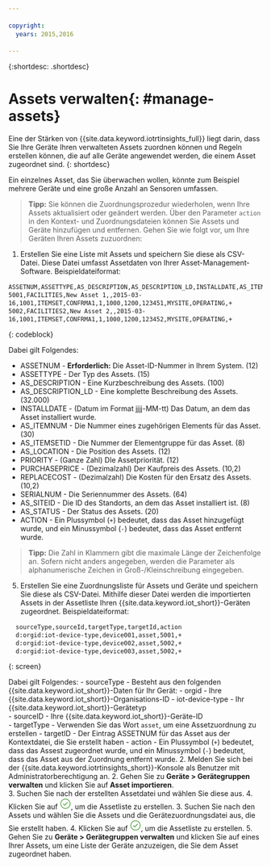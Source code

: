 ```yaml
---

copyright:
  years: 2015,2016

---
```


{:shortdesc: .shortdesc}

# Assets verwalten{: #manage-assets}

Eine der Stärken von {{site.data.keyword.iotrtinsights_full}} liegt darin, dass Sie Ihre Geräte Ihren verwalteten Assets zuordnen können und Regeln erstellen können, die auf alle Geräte angewendet werden, die einem Asset zugeordnet sind.
{: shortdesc}

Ein einzelnes Asset, das Sie überwachen wollen, könnte zum Beispiel mehrere Geräte und eine große Anzahl an Sensoren umfassen. 

>**Tipp:** Sie können die Zuordnungsprozedur wiederholen, wenn Ihre Assets aktualisiert oder geändert werden. Über den Parameter `action` in den Kontext- und Zuordnungsdateien können Sie Assets und Geräte hinzufügen und entfernen.
Gehen Sie wie folgt vor, um Ihre Geräten Ihren Assets zuzuordnen: 
1. Erstellen Sie eine Liste mit Assets und speichern Sie diese als CSV-Datei.
Diese Datei umfasst Assetdaten von Ihrer Asset-Management-Software.
Beispieldateiformat:
```
ASSETNUM,ASSETTYPE,AS_DESCRIPTION,AS_DESCRIPTION_LD,INSTALLDATE,AS_ITEMNUM,AS_ITEMSETID,AS_LOCATION,PRIORITY,PURCHASEPRICE,REPLACECOST,SERIALNUM,AS_SITEID,AS_STATUS,ACTION  
5001,FACILITIES,New Asset 1,,2015-03-16,1001,ITEMSET,CONFRMA1,1,1000,1200,123451,MYSITE,OPERATING,+    
5002,FACILITIES2,New Asset 2,,2015-03-16,1001,ITEMSET,CONFRMA1,1,1000,1200,123452,MYSITE,OPERATING,+
```
{: codeblock}

  Dabei gilt Folgendes:  
  - ASSETNUM - **Erforderlich:** Die Asset-ID-Nummer in Ihrem System. (12)
  - ASSETTYPE - Der Typ des Assets. (15)
  - AS_DESCRIPTION - Eine Kurzbeschreibung des Assets. (100)
  - AS_DESCRIPTION_LD - Eine komplette Beschreibung des Assets. (32.000)
  - INSTALLDATE - (Datum im Format jjjj-MM-tt) Das Datum, an dem das Asset installiert wurde. 
  - AS_ITEMNUM - Die Nummer eines zugehörigen Elements für das Asset. (30)
  - AS_ITEMSETID - Die Nummer der Elementgruppe für das Asset. (8)
  - AS_LOCATION - Die Position des Assets. (12)
  - PRIORITY - (Ganze Zahl) DIe Assetpriorität. (12)
  - PURCHASEPRICE - (Dezimalzahl) Der Kaufpreis des Assets. (10,2)
  - REPLACECOST - (Dezimalzahl) Die Kosten für den Ersatz des Assets. (10,2)
  - SERIALNUM - Die Seriennummer des Assets. (64)
  - AS_SITEID - Die ID des Standorts, an dem das Asset installiert ist. (8)
  - AS_STATUS - Der Status des Assets. (20)
  - ACTION - Ein Plussymbol (`+`) bedeutet, dass das Asset hinzugefügt wurde, und ein Minussymbol (`-`) bedeutet, dass das Asset entfernt wurde.   
  >**Tipp:** Die Zahl in Klammern gibt die maximale Länge der Zeichenfolge an. Sofern nicht anders angegeben, werden die Parameter als alphanumerische Zeichen in Groß-/Kleinschreibung eingegeben.
5. Erstellen Sie eine Zuordnungsliste für Assets und Geräte und speichern Sie diese als CSV-Datei. Mithilfe dieser Datei werden die importierten Assets in der Assetliste Ihren {{site.data.keyword.iot_short}}-Geräten zugeordnet. Beispieldateiformat:
```
  sourceType,sourceId,targetType,targetId,action  
  d:orgid:iot-device-type,device001,asset,5001,+  
  d:orgid:iot-device-type,device002,asset,5002,+  
  d:orgid:iot-device-type,device003,asset,5002,+  
  ```
  {: screen}   

  Dabei gilt Folgendes:
    - sourceType - Besteht aus den folgenden {{site.data.keyword.iot_short}}-Daten für Ihr Gerät: 
      - orgid - Ihre {{site.data.keyword.iot_short}}-Organisations-ID
      - iot-device-type - Ihr {{site.data.keyword.iot_short}}-Gerätetyp  
    - sourceID - Ihre {{site.data.keyword.iot_short}}-Geräte-ID  
    - targetType - Verwenden Sie das Wort `asset`, um eine Assetzuordnung zu erstellen 
    - targetID - Der Eintrag ASSETNUM für das Asset aus der Kontextdatei, die Sie erstellt haben
    - action - Ein Plussymbol (`+`) bedeutet, dass das Assest zugeordnet wurde, und ein Minussymbol (`-`) bedeutet, dass das Asset aus der Zuordnung entfernt wurde. 
2. Melden Sie sich bei der {{site.data.keyword.iotrtinsights_short}}-Konsole als Benutzer mit Administratorberechtigung an. 
2. Gehen Sie zu **Geräte > Gerätegruppen verwalten** und klicken Sie auf **Asset importieren**.  
3. Suchen Sie nach der erstellten Assetdatei und wählen Sie diese aus. 
4. Klicken Sie auf ![Symbol 'Erstellen'](images/create.png "Symbol 'Erstellen'"), um die Assetliste zu erstellen. 
3. Suchen Sie nach den Assets und wählen Sie die Assets und die Gerätezuordnungsdatei aus, die Sie erstellt haben. 
4. Klicken Sie auf ![Symbol 'Erstellen'](images/create.png "Symbol 'Erstellen'"), um die Assetliste zu erstellen. 
5. Gehen Sie zu **Geräte > Gerätegruppen verwalten** und klicken Sie auf eines Ihrer Assets, um eine Liste der Geräte anzuzeigen, die Sie dem Asset zugeordnet haben. 
